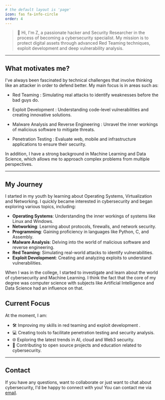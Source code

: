 ```yaml
---
# the default layout is 'page'
icon: fas fa-info-circle
order: 4
---
```


> 👋 Hi, I'm Z, a passionate hacker and Security Researcher in the process of becoming a cybersecurity specialist. My mission is to protect digital assets through advanced Red Teaming techniques, exploit development and deep vulnerability analysis.

---

## What motivates me?

I've always been fascinated by technical challenges that involve thinking like an attacker in order to defend better. My main focus is in areas such as:


- Red Teaming : Simulating real attacks to identify weaknesses before the bad guys do.

- Exploit Development : Understanding code-level vulnerabilities and creating innovative solutions.

- Malware Analysis and Reverse Engineering : Unravel the inner workings of malicious software to mitigate threats.

- Penetration Testing : Evaluate web, mobile and infrastructure applications to ensure their security.

In addition, I have a strong background in Machine Learning and Data Science, which allows me to approach complex problems from multiple perspectives.

---

## My Journey

I started in my youth by learning about Operating Systems, Virtualization and Networking. I quickly became interested in cybersecurity and began exploring various topics, including:
- **Operating Systems**: Understanding the inner workings of systems like Linux and Windows.
- **Networking**: Learning about protocols, firewalls, and network security.
- **Programming**: Gaining proficiency in languages like Python, C, and Assembly.
- **Malware Analysis**: Delving into the world of malicious software and reverse engineering.
- **Red Teaming**: Simulating real-world attacks to identify vulnerabilities.
- **Exploit Development**: Creating and analyzing exploits to understand vulnerabilities.

When I was in the college, I started to investigate and learn about the world of cybersecurity and Machine Learning. I think the fact that the core of my degree was computer science with subjects like Artificial Intelligence and Data Science had an influence on that.

## Current Focus
At the moment, I am:

- 🛠️ Improving my skills in red teaming and exploit development .
- 💻 Creating tools to facilitate penetration testing and security analysis.
- 🌐 Exploring the latest trends in AI, cloud and Web3 security.
- 🤝 Contributing to open source projects and education related to cybersecurity.

<!-- - 📚 Sharing my knowledge through articles, workshops and conferences -->

---

## Contact

If you have any questions, want to collaborate or just want to chat about cybersecurity, I'd be happy to connect with you! You can contact me via [email](mailto:zeta_0x00.dragonfly739@passinbox.com).